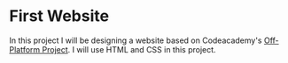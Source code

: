 # First Website

In this project I will be designing a website based on Codeacademy's [Off-Platform Project](https://www.codecademy.com/paths/full-stack-engineer-career-path/tracks/fscp-web-development-fundamentals/modules/fecp-developing-with-css/projects/dasmoto). I will use HTML and CSS in this project.